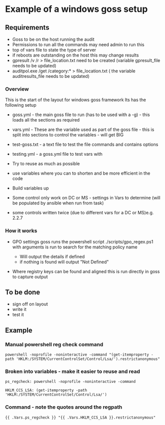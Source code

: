 # Example of a windows goss setup

## Requirements

- Goss to be on the host running the audit
- Permissions to run all the commands may need admin to run this
- top of vars file to state the type of server
- if reboots are outstanding on the host this may change results
- gpresult /v /r > file_location.txt need to be created (variable gpresult_file  needs to be updated)
- auditpol.exe /get /category:* > file_location.txt ( the variable auditresults_file needs to be updated)

### Overview

This is the start of the layout for windows goss framework
Its has the following setup

- goss.yml - the main goss file to run (has to be used with a -g) - this loads all the sections as required
- vars.yml - These are the variable used as part of the goss file - this is split into sections to control the variables - will get BIG
- test-goss.txt - a text file to test the file commands and contains options
- testing.yml - a goss.yml file to test vars with

- Try to reuse as much as possible
- use variables where you can to shorten and be more efficient in the code
- Build variables up
- Some control only work on DC or MS - settings in Vars to determine (will be populated by ansible when run from task)
- some controls written twice (due to different vars for a DC or MS)e.g. 2.2.7

### How it works

- GPO settings goss runs the powershell script ./scripts/gpo_regex.ps1 with arguments is run to search for the matching policy name
  - Will output the details if defined
  - if nothing is found will output "Not Defined"

- Where registry keys can be found and aligned this is run directly in goss to capture output

## To be done

- sign off on layout
- write it
- test it

## Example

### Manual powershell reg check command

```script
powershell -noprofile -noninteractive -command "(get-itemproperty -path 'HKLM:/SYSTEM/CurrentControlSet/Control/Lsa/').restrictanonymous"
```

### Broken into variables - make it easier to reuse and read

```script
ps_regcheck: powershell -noprofile -noninteractive -command

HKLM_CCS_LSA: (get-itemproperty -path 'HKLM:/SYSTEM/CurrentControlSet/Control/Lsa/')
```

### Command - note the quotes around the regpath

```script
{{ .Vars.ps_regcheck }} "{{ .Vars.HKLM_CCS_LSA }}.restrictanonymous"
```
